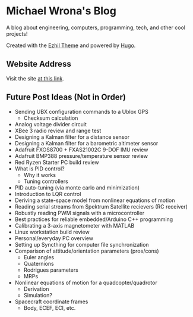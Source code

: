# Michael Wrona's Blog

A blog about engineering, computers, programming, tech, and other cool projects!

Created with the [Ezhil Theme](https://github.com/vividvilla/ezhil) and powered by [Hugo](https://gohugo.io/).

## Website Address

Visit the site [at this link](https://michaelwro.github.io/michaelwro-blog/).

## Future Post Ideas (Not in Order)

* Sending UBX configuration commands to a Ublox GPS
  * Checksum calculation
* Analog voltage divider circuit
* XBee 3 radio review and range test
* Designing a Kalman filter for a distance sensor
* Designing a Kalman filter for a barometric altimeter sensor
* Adafruit FXOS8700 + FXAS21002C 9-DOF IMU review
* Adafruit BMP388 pressure/temperature sensor review
* Red Ryzen Starter PC build review
* What is PID control?
  * Why it works
  * Tuning controllers
* PID auto-tuning (via monte carlo and minimization)
* Introduction to LQR control
* Deriving a state-space model from nonlinear equations of motion
* Reading serial streams from Spektrum Satellite recievers (RC receiver)
* Robustly reading PWM signals with a microcontroller
* Best practices for reliable embedded/Arduino C++ programming
* Calibrating a 3-axis magnetometer with MATLAB
* Linux workstation build review
* Personal/everyday PC overview
* Setting up Syncthing for computer file synchronization
* Comparison of attitude/orientation parameters (pros/cons)
  * Euler angles
  * Quaternions
  * Rodrigues parameters
  * MRPs
* Nonlinear equations of motion for a quadcopter/quadrotor
  * Derivation
  * Simulation?
* Spacecraft coordinate frames
  * Body, ECEF, ECI, etc.
